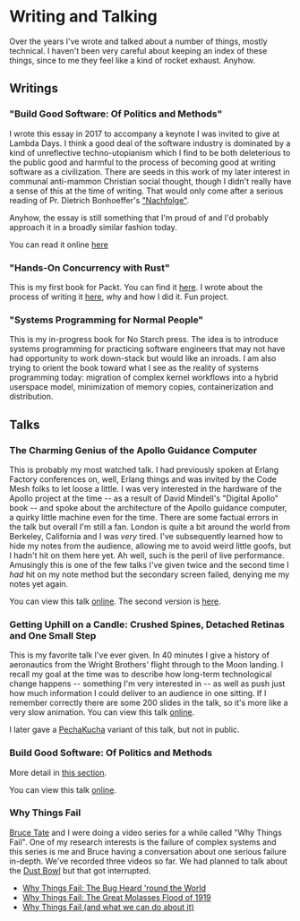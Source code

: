 # Writing and Talking

Over the years I've wrote and talked about a number of things, mostly
technical. I haven't been very careful about keeping an index of these things,
since to me they feel like a kind of rocket exhaust. Anyhow.

## Writings

### "Build Good Software: Of Politics and Methods"

I wrote this essay in 2017 to accompany a keynote I was invited to give at
Lambda Days. I think a good deal of the software industry is dominated by a kind
of unreflective techno-utopianism which I find to be both deleterious to the
public good and harmful to the process of becoming good at writing software as a
civilization. There are seeds in this work of my later interest in communal
anti-mammon Christian social thought, though I didn't really have a sense of
this at the time of writing. That would only come after a serious reading of
Pr. Dietrich Bonhoeffer's
["Nachfolge"](https://en.wikipedia.org/wiki/The_Cost_of_Discipleship).

Anyhow, the essay is still something that I'm proud of and I'd probably approach
it in a broadly similar fashion today.

You can read it online [here](https://blog.troutwine.us/2017/02/10/build-good-software/)

### "Hands-On Concurrency with Rust"

This is my first book for Packt. You can find it
[here](https://www.packtpub.com/product/hands-on-concurrency-with-rust/9781788399975). I
wrote about the process of writing it
[here](https://blog.troutwine.us/2018/06/07/hands-on-concurrency-with-rust/),
why and how I did it. Fun project.

### "Systems Programming for Normal People"

This is my in-progress book for No Starch press. The idea is to introduce
systems programming for practicing software engineers that may not have had
opportunity to work down-stack but would like an inroads. I am also trying to
orient the book toward what I see as the reality of systems programming today:
migration of complex kernel workflows into a hybrid userspace model,
minimization of memory copies, containerization and distribution.

## Talks

### The Charming Genius of the Apollo Guidance Computer

This is probably my most watched talk. I had previously spoken at Erlang Factory
conferences on, well, Erlang things and was invited by the Code Mesh folks to
let loose a little. I was very interested in the hardware of the Apollo project
at the time -- as a result of David Mindell's "Digital Apollo" book -- and spoke
about the architecture of the Apollo guidance computer, a quirky little machine
even for the time. There are some factual errors in the talk but overall I'm
still a fan. London is quite a bit around the world from Berkeley, California
and I was _very_ tired. I've subsequently learned how to hide my notes from the
audience, allowing me to avoid weird little goofs, but I hadn't hit on them here
yet. Ah well, such is the peril of live performance. Amusingly this is one of
the few talks I've given twice and the second time I _had_ hit on my note method
but the secondary screen failed, denying me my notes yet again.

You can view this talk
[online](https://www.youtube.com/watch?v=xY45YE7ggng). The second version is
[here](https://systemswe.love/videos/the-charming-genius-of-the-apollo-guidance-computer).

### Getting Uphill on a Candle: Crushed Spines, Detached Retinas and One Small Step

This is my favorite talk I've ever given. In 40 minutes I give a history of
aeronautics from the Wright Brothers' flight through to the Moon landing. I
recall my goal at the time was to describe how long-term technological change
happens -- something I'm very interested in -- as well as push just how much
information I could deliver to an audience in one sitting. If I remember
correctly there are some 200 slides in the talk, so it's more like a very slow
animation. You can view this talk
[online](https://www.youtube.com/watch?v=3lMYbkqPWFE).

I later gave a [PechaKucha](https://en.wikipedia.org/wiki/PechaKucha) variant of
this talk, but not in public.

### Build Good Software: Of Politics and Methods

More detail in [this section](#build-good-software-of-politics-and-methods).

You can view this talk
[online](https://www.youtube.com/watch?v=fdO4VN1IDI0&list=PLPzMpGTwiBD0TBDW2oMefYg99g46TG1w5&index=9).

### Why Things Fail

[Bruce Tate](https://twitter.com/redrapids) and I were doing a video series for
a while called "Why Things Fail". One of my research interests is the failure of
complex systems and this series is me and Bruce having a conversation about one
serious failure in-depth. We've recorded three videos so far. We had planned to
talk about the [Dust Bowl](https://en.wikipedia.org/wiki/Dust_Bowl) but that got
interrupted.

  * [Why Things Fail: The Bug Heard 'round the World](https://www.youtube.com/watch?v=9CsMW1pJmpI)
  * [Why Things Fail: The Great Molasses Flood of 1919](https://www.youtube.com/watch?v=OiTHSEYvWEs)
  * [Why Things Fail (and what we can do about it)](https://www.youtube.com/watch?v=hco91AtgFTA)
